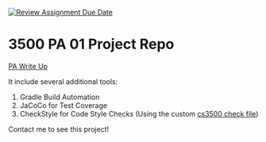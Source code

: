 [![Review Assignment Due Date](https://classroom.github.com/assets/deadline-readme-button-24ddc0f5d75046c5622901739e7c5dd533143b0c8e959d652212380cedb1ea36.svg)](https://classroom.github.com/a/a1SE4wKh)
# 3500 PA 01 Project Repo

[PA Write Up](https://markefontenot.notion.site/PA-01-Summarize-This-c8275591b4eb43df9f56dbae881f2423) 

It include several additional tools:
1. Gradle Build Automation
1. JaCoCo for Test Coverage
1. CheckStyle for Code Style Checks (Using the custom [cs3500 check file](./config/checkstyle/cs3500-checkstyle.xml))

Contact me to see this project! 
